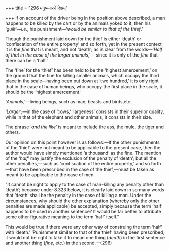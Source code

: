 +++
title = "296 मनुष्यमारणे क्षिप्रम्"

+++
If on account of the driver being in the position above described, a man
happens to be killed by the cart or by the animals yoked to it, then his
‘*guilt*’—*i.e*., his punishment—‘*would be* *similar to that of the
thief*.’

Though the punishment laid down for the thief is either ‘death’ or
‘confiscation of the entire property’ and so forth, yet in the present
context it is the *fine* that is meant, and not ‘death’; as is clear
from the words—‘*Half of that in the case of the larger animals*,’—
since it is only of the *fine* that there can be a ‘half.’

The ‘fine’ for the ‘thief’ has been held to be the ‘highest amercement,’
on the ground that the fine for killing smaller animals, which occupy
the third place in the scale—having been put down at ‘two hundred,’ it
is only right that in the case of human beings, who occupy the first
place in the scale, it should be the ‘highest amercement.’

‘*Animals*,’—living beings, such as man, beasts and birds,etc.

‘*Larger*’;—in the case of ‘cows,’ ‘largeness’ consists in their
superior quality, while in that of the elephant and other animals, it
consists in their size.

The phrase ‘*and the like*’ is meant to include the ass, the mule, the
tiger and others.

Our opinion on this point however is as follows:—If the other
punishments of the ‘thief’ were not meant to be applicable to the
present case, then the author would have simply mentioned ‘a thousand’
as the fine. The mention of the ‘*half*’ may justify the exclusion of
the penalty of ‘death’; but all the other penalties,—such as
‘confiscation of the entire property,’ and so forth—that have been
prescribed in the case of the thief,—must be taken as meant to be
applicable to the case of men.

“It cannot be right to apply to the case of man-killing any penalty
other than ‘death’; because under 8.323 below, it is clearly laid down
in so many words that ‘death’ shall be the penalty in the case of
killing a man. Under the circumstances, why should the other explanation
(whereby only the other penalties are made applicable) be accepted,
simply because the term ‘half’ happens to be used in another sentence?
It would be far better to attribute some other figurative meaning to the
term ‘half’ itself.”

This would be true if there were any other way of construing the term
‘half’ with ‘death.’ ‘Punishment similar to that of the thief’ having
been prescribed, it would not be right to take it to mean one thing
(*death*) in the first sentence and another thing (*fine*, etc.) in the
second.—(296)


